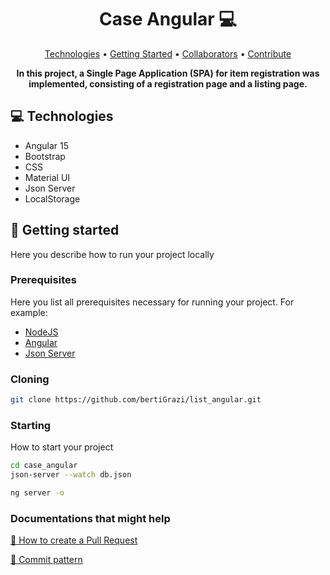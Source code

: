 <h1 align="center" style="font-weight: bold;">Case Angular 💻</h1>

<p align="center">
 <a href="#tech">Technologies</a> • 
 <a href="#started">Getting Started</a> • 
  <a href="#colab">Collaborators</a> •
 <a href="#contribute">Contribute</a>
</p>

<p align="center">
    <b>In this project, a Single Page Application (SPA) for item registration was implemented, consisting of a registration page and a listing page.</b>
</p>

<h2 id="technologies">💻 Technologies</h2>

- Angular 15
- Bootstrap
- CSS
- Material UI
- Json Server
- LocalStorage

<h2 id="started">🚀 Getting started</h2>

Here you describe how to run your project locally

<h3>Prerequisites</h3>

Here you list all prerequisites necessary for running your project. For example:

- [NodeJS](https://nodejs.org/en)
- [Angular](https://angular.dev)
- [Json Server](https://www.npmjs.com/package/json-server)

<h3>Cloning</h3>

```bash
git clone https://github.com/bertiGrazi/list_angular.git
```

<h3>Starting</h3>

How to start your project

```bash
cd case_angular
json-server --watch db.json

ng server -o
```

<h3>Documentations that might help</h3>

[📝 How to create a Pull Request](https://www.atlassian.com/br/git/tutorials/making-a-pull-request)

[💾 Commit pattern](https://gist.github.com/joshbuchea/6f47e86d2510bce28f8e7f42ae84c716)
